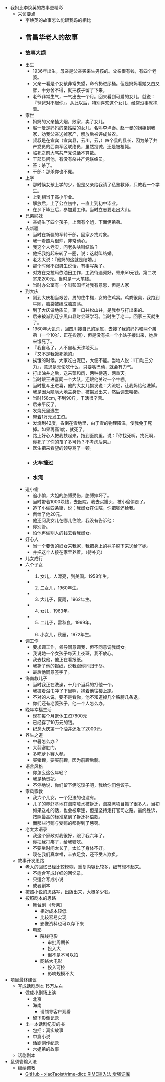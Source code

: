 - 我妈比李焕英的故事更精彩
    - 采访要点
        - 李焕英的故事怎么能跟我妈的相比
        - ## 曾昌华老人的故事
        - ### 故事大纲
        - 出生
            - 1936年出生，母亲是父亲买来生男孩的。父亲很有钱，有四个老婆。
            - 父亲一看是个女孩非常失望，命令扔进尿桶。但是妈妈看她又白又胖，十分舍不得，就把孩子留了下来。
            - 老爷非常生气，一气出去一个月。回来看到可爱的女儿，就说：『爸爸对不起你』。从此以后，特别喜欢这个女儿，经常没事就抱着。
        - 家世
            - 妈妈的父亲抽大烟，败家，卖了女儿。
            - 赵一曼是妈妈的亲姑姑的女儿，名叫李坤泰。赵一曼的姐姐到我家，劝我父亲送掉家产，解放后被评成贫农。
            - 叔叔是在宜宾（宜宾县，云川，云，）四个县的县长，因为杀了共产党员的西南军区联络员，虽然投诚，还是被枪毙。
            - 临死之前大骂共产党说话不算数。
            - 干部质问他，有没有杀共产党联络员。
            - 答：杀了。
            - 干部：那杀你也不冤。
        - 上学
            - 那时候女孩上学的少，但是父亲给我请了私塾教师，只教我一个学生。
            - 上到相当于高小毕业。
            - 解放后，上了公立初中，一直上到初中毕业。
            - 在乡下毕业后，参加爱工作。当时立志要走出大山。
        - 兄弟姊妹
            - 亲妈生了四个孩子，上面有个姐，下面俩弟弟。
        - 去新疆
            - 当时在新疆的军转干部，回家乡找对象。
            - 我一看照片很帅，非常动心。
            - 我这个人老实，问老头啥叫结婚？
            - 他把我抱起来转了一圈，说：这就叫结婚。
            - 老太太说：『他妈的这就是结婚。』
            - 那个时候不跟男生说话，有事写条子。
            - 对方在克拉玛依油田工作，工资待遇颇好，寄来50元钱，第二次寄来200元。当时是一大笔钱。
            - 当时办公室有一个叫彭国华对我有意思，但是人家
        - 到大庆
            - 刚到大庆相当艰苦，男的住牛棚，女的住鸡窝。鸡粪很臭，我跑到牛圈，脑袋被磕成脑震荡。
            - 到了大庆做地质员，第一口井松山井，是我参与打出来的。
            - 后来被派到辽宁黑山县财会班学习。当时生了老二。回家三天就生了。
            - 1960年大饥荒，回四川接自己的家属，去接了我的妈妈和两个弟弟（一个10岁，正在挨饿），但是没有把一个小姑子接出来，她后来饿死了。
            - 『我自私了，人不自私天诛地灭』。
            - 『又不是我饿死她的』
            - 挨饿的时候，大家吃白泥巴，大便不能。当地人说：『口动三分力』，意思是无论吃什么，只要嘴巴动，就会有力气。
            - 打出油井之后，送来菜和肉，两种待遇，两重天。
            - 当时跟王进喜同一个大队，还跟他关过一个牛棚。
            - 当时批斗王进喜，他的大女儿揭发说：大流氓，让我妈给他洗脚。
            - 我是因为隐瞒大地主身份，被揭发出来，然后调去喂猪。
            - 当时158cm, 不到90斤，干活很辛苦。
            - 后来平反了。
            - 发烧死里逃生
            - 带着1万元发工资。
            - 发烧到42度，昏倒在雪地里，由于雪的物理降温，使我免于死掉。如果再高1度，就死了。
            - 路上好心人把我扶起来，拖到医院里。说：『你找死啊，找死啊，你死了了你的孩子多可怜？不考虑后果。』
            - 医生把来看望的领导骂了一顿。
            - ### 火车撞过
            - ### 水淹
        - 追小偷
            - 追小偷，大姐的胳膊受伤，胳膊摔坏了。
            - 当时带着1000块钱，去医院，我去买罐头，被小偷偷走了。
            - 追了小偷四条街，说：我闺女在住院，你把钱还给我。
            - 倒给了他20元。
            - 他还问我女儿在哪儿住院，我没有告诉他：
            - 你别管。
            - 怕他再偷别人的钱去看我闺女。
        - 好心人
            - 当一个要饭的妇女来我家，我把身上的袜子脱下来送给了她。
            - 并把这个人接在家里养着。（待补充）
        - 儿女成行
        - 六个子女
            - 1. 女儿，人漂亮，到美国。1958年生。
            - 2. 二女儿，1960年生。
            - 3. 大儿子，夏雨，1962年生。
            - 4. 女儿，1963年。
            - 5. 二儿子，雷秋良，1969年。
            - 6. 小女儿，秋雁，1972年生。
        - 调工作
            - 要求调工作，领导同意调我，但不同意调我闺女。
            - 我说她一个女孩子每天上夜班，我不放心。
            - 我去找他，他正在看报纸。
            - 我撕了他的报纸，说我跟你同归于尽。
            - 最后他同意签字了。
        - 海南救儿子
            - 当时我正在洗澡，十几个当兵的打他一个。
            - 我披着浴巾冲了下里啊，抱着他往楼上跑。
            - 不对的人说，要不是看你，他不知道掉几个胳膊几条退。
            - 你们还有老婆孩子，他一个人怎么办。
        - 晚年幸福生活
            - 现在每个月退休工资7800元
            - 已经存了10万元的钱。
            - 纪念大庆第一个油井还发了2000元。
        - 养生之道
            - 中暑怎么办？
            - 大蒜塞肛门。
            - 多吃萝卜赛人参。
            - 买猪蹄，要买前蹄，因为前蹄后髈。
        - 语言风格
            - 你怎么这么年轻？
            - 我是杨贵妃。
            - 不停地说，你们留下俩吃饺子吧，我给你们包饺子。
        - 家风家教
            - 我六个儿女，一个犯法的也没有。
            - 儿子的养虾基地在海南陵水被拆迁，海棠湾项目抓了很多人，当初如果送礼的话，也会被牵连，但是坚持走打官司之路。最终胜诉，按照最高的标准拿到了拆迁补偿款。
            - 而那些行贿与受贿的都得到了惩罚。
        - 老太太语录
            - 我这个家政对我很好，跟了我六年了。
            - 你把我打疼了，给我糖吃。
            - 不要坐时间太长了，太长了身体不好。
            - 现在我们真幸福，丰衣足食，还不受人欺负。
    - 故事开发思路
        - 老人的回忆已经比较模糊，重复内容比较多，细节想不起来。
            - 不适合写成详细的回忆录。
            - 只适合写成小说
            - 或者剧本
        - 按照小说的思路写，出版出来，大概多少钱。
        - 按照剧本的思路
            - 舞台剧 《母亲》
                - 相对成本较低
                - 比较容易实现
                - 影像资料也可以存下来
            - 电影
                - 院线电影
                    - 审批周期长
                    - 投入大
                    - 但不是不可以拍
                - 网络大电影
                    - 投入可控
                    - 影响规模不大
- 项目最终建议
    - 写成话剧剧本 15万左右
        - 做成小剧场上演
            - 北京
            - 海南
                - 请领导客户观看
            - 留下影像记录
        - 出一本话剧纪实的书 
            - 包括：真实故事
            - 中篇小说
            - 话剧创作纪录
            - 六姐弟的故事
    - 话剧剧本
- 鼠须管输入法
    - 继续调教
        - [GitHub - xiaoTaoist/rime-dict: RIME输入法 增强词库](https://github.com/xiaoTaoist/rime-dict)
